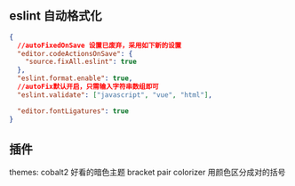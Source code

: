 ## eslint 自动格式化

```json
{
  //autoFixedOnSave 设置已废弃，采用如下新的设置
  "editor.codeActionsOnSave": {
    "source.fixAll.eslint": true
  },
  "eslint.format.enable": true,
  //autoFix默认开启，只需输入字符串数组即可
  "eslint.validate": ["javascript", "vue", "html"],

  "editor.fontLigatures": true
}
```

## 插件

themes: cobalt2 好看的暗色主题
bracket pair colorizer 用颜色区分成对的括号
